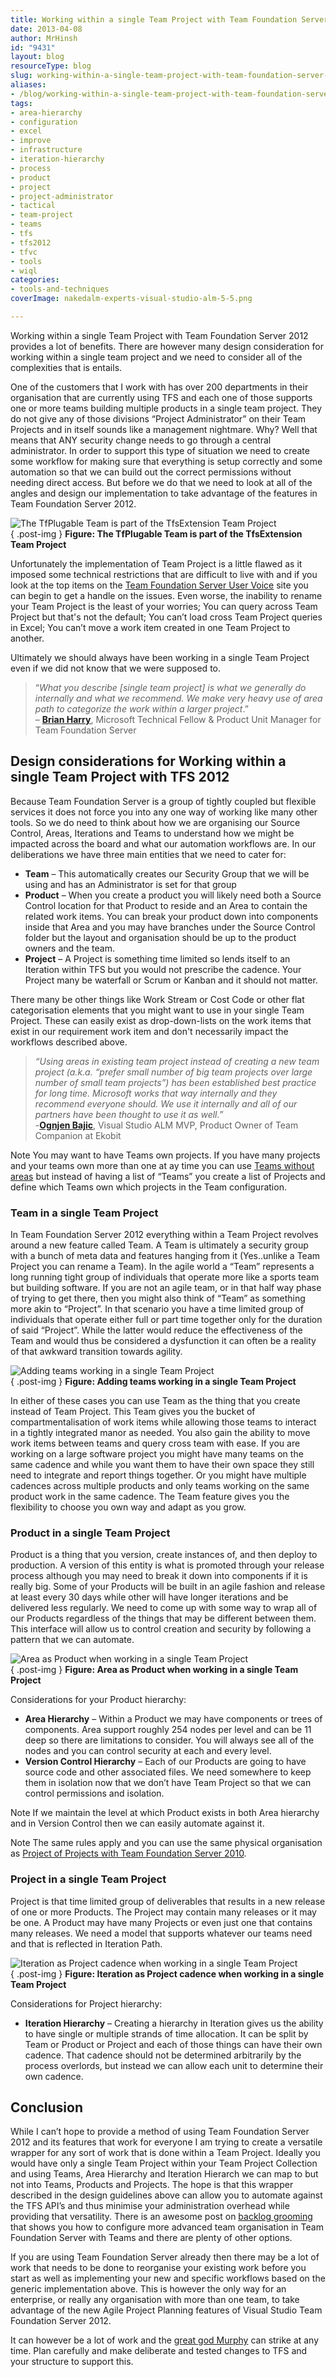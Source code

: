 ```yaml
---
title: Working within a single Team Project with Team Foundation Server 2012
date: 2013-04-08
author: MrHinsh
id: "9431"
layout: blog
resourceType: blog
slug: working-within-a-single-team-project-with-team-foundation-server-2012
aliases:
- /blog/working-within-a-single-team-project-with-team-foundation-server-2012
tags:
- area-hierarchy
- configuration
- excel
- improve
- infrastructure
- iteration-hierarchy
- process
- product
- project
- project-administrator
- tactical
- team-project
- teams
- tfs
- tfs2012
- tfvc
- tools
- wiql
categories:
- tools-and-techniques
coverImage: nakedalm-experts-visual-studio-alm-5-5.png

---
```



Working within a single Team Project with Team Foundation Server 2012 provides a lot of benefits. There are however many design consideration for working within a single team project and we need to consider all of the complexities that is entails.

One of the customers that I work with has over 200 departments in their organisation that are currently using TFS and each one of those supports one or more teams building multiple products in a single team project. They do not give any of those divisions “Project Administrator” on their Team Projects and in itself sounds like a management nightmare. Why? Well that means that ANY security change needs to go through a central administrator. In order to support this type of situation we need to create some workflow for making sure that everything is setup correctly and some automation so that we can build out the correct permissions without needing direct access. But before we do that we need to look at all of the angles and design our implementation to take advantage of the features in Team Foundation Server 2012.

![The TfPlugable Team is part of the TfsExtension Team Project](images/image10-1-1.png "The TfPlugable Team is part of the TfsExtension Team Project")  
{ .post-img }
**Figure: The TfPlugable Team is part of the TfsExtension Team Project**

Unfortunately the implementation of Team Project is a little flawed as it imposed some technical restrictions that are difficult to live with and if you look at the top items on the [Team Foundation Server User Voice](http://visualstudio.uservoice.com/forums/121579-visual-studio/category/30925-team-foundation-server) site you can begin to get a handle on the issues. Even worse, the inability to rename your Team Project is the least of your worries; You can query across Team Project but that's not the default; You can’t load cross Team Project queries in Excel; You can’t move a work item created in one Team Project to another.

Ultimately we should always have been working in a single Team Project even if we did not know that we were supposed to.

> “_What you describe \[single team project\] is what we generally do internally and what we recommend. We make very heavy use of area path to categorize the work within a larger project_.”  
> – **[Brian Harry](http://blogs.msdn.com/bharry/)**, Microsoft Technical Fellow & Product Unit Manager for Team Foundation Server

## Design considerations for Working within a single Team Project with TFS 2012

Because Team Foundation Server is a group of tightly coupled but flexible services it does not force you into any one way of working like many other tools. So we do need to think about how we are organising our Source Control, Areas, Iterations and Teams to understand how we might be impacted across the board and what our automation workflows are. In our deliberations we have three main entities that we need to cater for:

- **Team** – This automatically creates our Security Group that we will be using and has an Administrator is set for that group
- **Product** – When you create a product you will likely need both a Source Control location for that Product to reside and an Area to contain the related work items. You can break your product down into components inside that Area and you may have branches under the Source Control folder but the layout and organisation should be up to the product owners and the team.
- **Project** – A Project is something time limited so lends itself to an Iteration within TFS but you would not prescribe the cadence. Your Project many be waterfall or Scrum or Kanban and it should not matter.

There many be other things like Work Stream or Cost Code or other flat categorisation elements that you might want to use in your single Team Project. These can easily exist as drop-down-lists on the work items that exist in our requirement work item and don't necessarily impact the workflows described above.

> _“Using areas in existing team project instead of creating a new team project (a.k.a. “prefer small number of big team projects over large number of small team projects”) has been established best practice for long time. Microsoft works that way internally and they recommend everyone should. We use it internally and all of our partners have been thought to use it as well.”_  
> \-[**Ognjen Bajic**](http://ognjenbajic.com/blog), Visual Studio ALM MVP, Product Owner of Team Companion at Ekobit

Note You may want to have Teams own projects. If you have many projects and your teams own more than one at ay time you can use [Teams without areas](http://blog.hinshelwood.com/team-foundation-server-2012-teams-without-areas/) but instead of having a list of “Teams” you create a list of Projects and define which Teams own which projects in the Team configuration.

### Team in a single Team Project

In Team Foundation Server 2012 everything within a Team Project revolves around a new feature called Team. A Team is ultimately a security group with a bunch of meta data and features hanging from it (Yes..unlike a Team Project you can rename a Team). In the agile world a “Team” represents a long running tight group of individuals that operate more like a sports team but building software. If you are not an agile team, or in that half way phase of trying to get there, then you might also think of “Team” as something more akin to “Project”. In that scenario you have a time limited group of individuals that operate either full or part time together only for the duration of said “Project”. While the latter would reduce the effectiveness of the Team and would thus be considered a dysfunction it can often be a reality of that awkward transition towards agility.

![Adding teams working in a single Team Project](images/image11-2-2.png "Adding teams working in a single Team Project")  
{ .post-img }
**Figure: Adding teams working in a single Team Project**

In either of these cases you can use Team as the thing that you create instead of Team Project. This Team gives you the bucket of compartmentalisation of work items while allowing those teams to interact in a tightly integrated manor as needed. You also gain the ability to move work items between teams and query cross team with ease. If you are working on a large software project you might have many teams on the same cadence and while you want them to have their own space they still need to integrate and report things together. Or you might have multiple cadences across multiple products and only teams working on the same product work in the same cadence. The Team feature gives you the flexibility to choose you own way and adapt as you grow.

### Product in a single Team Project

Product is a thing that you version, create instances of, and then deploy to production. A version of this entity is what is promoted through your release process although you may need to break it down into components if it is really big. Some of your Products will be built in an agile fashion and release at least every 30 days while other will have longer iterations and be delivered less regularly. We need to come up with some way to wrap all of our Products regardless of the things that may be different between them. This interface will allow us to control creation and security by following a pattern that we can automate.

![Area as Product when working in a single Team Project](images/image12-3-3.png "Area as Product when working in a single Team Project")  
{ .post-img }
**Figure: Area as Product when working in a single Team Project**

Considerations for your Product hierarchy:

- **Area Hierarchy** – Within a Product we may have components or trees of components. Area support roughly 254 nodes per level and can be 11 deep so there are limitations to consider. You will always see all of the nodes and you can control security at each and every level.
- **Version Control Hierarchy** – Each of our Products are going to have source code and other associated files. We need somewhere to keep them in isolation now that we don’t have Team Project so that we can control permissions and isolation.

Note If we maintain the level at which Product exists in both Area hierarchy and in Version Control then we can easily automate against it.

Note The same rules apply and you can use the same physical organisation as [Project of Projects with Team Foundation Server 2010](http://blog.hinshelwood.com/project-of-projects-with-team-foundation-server-2010/).

### Project in a single Team Project

Project is that time limited group of deliverables that results in a new release of one or more Products. The Project may contain many releases or it may be one. A Product may have many Projects or even just one that contains many releases. We need a model that supports whatever our teams need and that is reflected in Iteration Path.

![Iteration as Project cadence when working in a single Team Project](images/image13-4-4.png "Iteration as Project cadence when working in a single Team Project")  
{ .post-img }
**Figure: Iteration as Project cadence when working in a single Team Project**

Considerations for Project hierarchy:

- **Iteration Hierarchy** – Creating a hierarchy in Iteration gives us the ability to have single or multiple strands of time allocation. It can be split by Team or Product or Project and each of those things can have their own cadence. That cadence should not be determined arbitrarily by the process overlords, but instead we can allow each unit to determine their own cadence.

## Conclusion

While I can’t hope to provide a method of using Team Foundation Server 2012 and its features that work for everyone I am trying to create a versatile wrapper for any sort of work that is done within a Team Project. Ideally you would have only a single Team Project within your Team Project Collection and using Teams, Area Hierarchy and Iteration Hierarch we can map to but not into Teams, Products and Projects. The hope is that this wrapper described in the design guidelines above can allow you to automate against the TFS API’s and thus minimise your administration overhead while providing that versatility. There is an awesome post on [backlog grooming](http://osnabrugge.wordpress.com/2013/04/07/tfs-as-perfect-tool-for-scrum-part-2-product-backlog-grooming/) that shows you how to configure more advanced team organisation in Team Foundation Server with Teams and there are plenty of other options.

If you are using Team Foundation Server already then there may be a lot of work that needs to be done to reorganise your existing work before you start as well as implementing your new and specific workflows based on the generic implementation above. This is however the only way for an enterprise, or really any organisation with more than one team, to take advantage of the new Agile Project Planning features of Visual Studio Team Foundation Server 2012.

It can however be a lot of work and the [great god Murphy](http://en.wikipedia.org/wiki/Murphy's_law) can strike at any time. Plan carefully and make deliberate and tested changes to TFS and your structure to support this.


